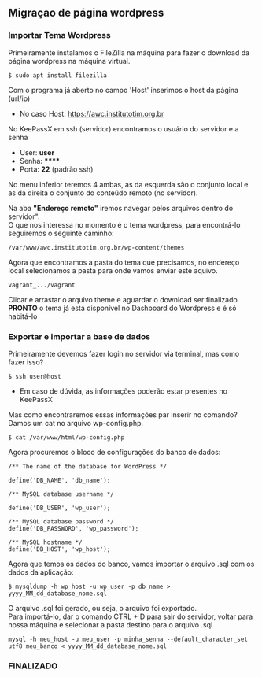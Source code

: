 ## Migraçao de página wordpress

### Importar Tema Wordpress
Primeiramente instalamos o FileZilla na máquina para fazer o download da página wordpress na máquina virtual.
```
$ sudo apt install filezilla
```
Com o programa já aberto no campo 'Host' inserimos o host da página (url/ip)

* No caso Host: https://awc.institutotim.org.br

No KeePassX em ssh (servidor) encontramos o usuário do servidor e a senha

* User: <b>user</b>
* Senha: <b>****</b>
* Porta: <b>22</b> (padrão ssh)

No menu inferior teremos 4 ambas, as da esquerda são o conjunto local e as da direita o conjunto do conteúdo remoto (no servidor).

Na aba <b>"Endereço remoto"</b> iremos navegar pelos arquivos dentro do servidor".<br>
O que nos interessa no momento é o tema wordpress, para encontrá-lo seguiremos o seguinte caminho:
```
/var/www/awc.institutotim.org.br/wp-content/themes
```
Agora que encontramos a pasta do tema que precisamos, no endereço local selecionamos a pasta para onde vamos enviar este aquivo.
```
vagrant_.../vagrant
```
Clicar e arrastar o arquivo theme e aguardar o download ser finalizado<br>
<b>PRONTO</b> o tema já está disponível no Dashboard do Wordpress e é só habitá-lo

### Exportar e importar a base de dados
Primeiramente devemos fazer login no servidor via terminal, mas como fazer isso?
```
$ ssh user@host
```
* Em caso de dúvida, as informações poderão estar presentes no KeePassX

Mas como encontraremos essas informações par inserir no comando? Damos um cat no arquivo wp-config.php.
```
$ cat /var/www/html/wp-config.php
```
Agora procuremos o bloco de configurações do banco de dados:
```
/** The name of the database for WordPress */

define('DB_NAME', 'db_name');

/** MySQL database username */

define('DB_USER', 'wp_user');

/** MySQL database password */
define('DB_PASSWORD', 'wp_password');

/** MySQL hostname */
define('DB_HOST', 'wp_host');
```
Agora que temos os dados do banco, vamos importar o arquivo .sql com os dados da aplicação:
```
$ mysqldump -h wp_host -u wp_user -p db_name > yyyy_MM_dd_database_nome.sql
```
O arquivo .sql foi gerado, ou seja, o arquivo foi exportado.<br>
Para importá-lo, dar o comando CTRL + D para sair do servidor, voltar para nossa máquina e selecionar a pasta destino para o arquivo .sql
```
mysql -h meu_host -u meu_user -p minha_senha --default_character_set utf8 meu_banco < yyyy_MM_dd_database_nome.sql
```
### FINALIZADO
